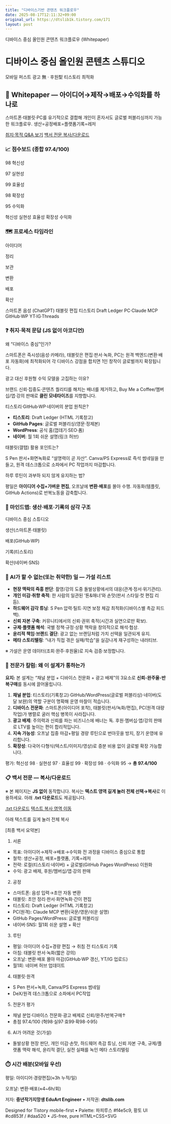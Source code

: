 ```yaml
---
title: "디바이스기반 콘텐츠 워크플로우"
date: 2025-08-17T12:11:32+09:00
original_url: https://dtslib1k.tistory.com/171
layout: post
---
```


디바이스 중심 올인원 콘텐츠 워크플로우 (Whitepaper)




디바이스 중심 올인원 콘텐츠 스튜디오
====================

모바일 퍼스트
광고 無 · 후원型
티스토리 최적화




📖 Whitepaper — 아이디어→제작→배포→수익화를 하나로
----------------------------------

스마트폰·태블릿·PC를 유기적으로 결합해 개인이 혼자서도 글로벌 퍼블리싱까지 가능한 워크플로우.
생산=공정배포=플랫폼기록=레저

[취지·목적 Q&A 보기](#qna)
[백서 전문 복사/다운로드](#copy)

### 📈 점수보드 (종합 97.4/100)

98
혁신성




97
실현성




99
효율성




98
확장성




95
수익화

혁신성
실현성
효율성
확장성
수익화

### 🗺️ 프로세스 타임라인

아이디어

정리

보관

변환

배포

확산

스마트폰 음성 (ChatGPT)
태블릿 편집
티스토리 Draft Ledger
PC·Claude MCP
GitHub·WP
YT·IG·Threads

### ❓ 취지·목적 문답 (JS 없이 아코디언)

왜 “디바이스 중심”인가?

스마트폰은 즉시성(음성·카메라), 태블릿은 편집·판서·녹화, PC는 원격 백엔드(변환·배포 자동화)에 최적화되어
각 디바이스 강점을 합치면 1인 창작이 글로벌까지 확장됩니다.

광고 대신 후원형 수익 모델을 고집하는 이유?

브랜드 신뢰·집중도·콘텐츠 퀄리티를 해치는 배너를 제거하고, Buy Me a Coffee/멤버십/앱·강의 판매로
**클린 모네타이즈**를 지향합니다.

티스토리·GitHub·WP·네이버의 분업 원칙은?

* **티스토리**: Draft Ledger (HTML 기록창고)
* **GitHub Pages**: 글로벌 퍼블리싱(영문·정제본)
* **WordPress**: 공식 홈(껍데기·SEO·폼)
* **네이버**: 월 1회 쉬운 설명(링크 허브)

태블릿(갤탭) 활용 포인트는?

S Pen 판서+화면녹화로 “설명력이 곧 자산”. Canva/PS Express로 즉석 썸네일을 만들고,
원격 데스크톱으로 소파에서 PC 작업까지 마감합니다.

하루 루틴이 과부하 되지 않게 유지하는 법?

평일은 **아이디어 수집+가벼운 편집**, 오프날에 **변환·배포**를 몰아 수행.
자동화(템플릿, GitHub Actions)로 반복노동을 감축합니다.

### 🧠 마인드맵: 생산·배포·기록의 삼각 구조

디바이스 중심 스튜디오



생산(스마트폰·태블릿)


배포(GitHub·WP)


기록(티스토리)


확산(네이버·SNS)

### 🧩 AI가 할 수 없는(또는 취약한) 일 — 가설 리스트

* **현장 맥락의 즉흥 판단**: 촬영/강의 도중 돌발상황에서의 대응(관계·정서·위기관리).
* **개인 미감·취향 축적**: 한 사람의 일관된 ‘톤&매너’와 손맛(판서 스타일·컷 편집 리듬).
* **하드웨어 감각 튜닝**: S Pen 압력·틸트·지연 보정 체감 최적화(디바이스별 촉감 피드백).
* **신뢰 자본 구축**: 커뮤니티에서의 신뢰·권위 축적(시간과 실연으로만 확보).
* **규제·플랫폼 해석**: 국별 정책·규정·상황 맥락을 창의적으로 해석·협상.
* **윤리적 책임·브랜드 결단**: 광고 없는 브랜딩처럼 가치 선택을 일관되게 유지.
* **메타 스토리텔링**: “내가 직접 겪은 실패/학습”을 실감나게 재구성하는 내러티브.

※ 가설은 운영 데이터(조회·완주·후원율)로 지속 검증·보정합니다.

### 🧭 전문가 칼럼: 왜 이 설계가 통하는가

**요지:** 본 설계는 “채널 분업 + 디바이스 전문화 + 광고 배제”의 3요소로 **신뢰-완주율-반복구매**를 동시에 끌어올립니다.

1. **채널 분업**: 티스토리(기록창고)·GitHub/WordPress(글로벌 퍼블리싱)·네이버(도달 보완)의 역할 구분이 명확해 운영 마찰이 적습니다.
2. **디바이스 전문화**: 스마트폰(아이디어 포착), 태블릿(판서/녹화/편집), PC(원격 대량 작업)가 병렬로 굴러 핵심 병목이 사라집니다.
3. **광고 배제**: 주의력과 신뢰를 파는 비즈니스에 배너는 독. 후원·멤버십·앱/강의 판매로 LTV를 높이는 편이 합리적입니다.
4. **지속 가능성**: 오프날 집중 마감+평일 경량 루틴으로 번아웃을 방지, 장기 운영에 유리합니다.
5. **확장성**: 다국어·다형식(텍스트/이미지/영상)로 증분 비용 없이 글로벌 확장 가능합니다.

평가: 혁신성 98 · 실현성 97 · 효율성 99 · 확장성 98 · 수익화 95 → **총 97.4/100**

### 📋 백서 전문 — 복사/다운로드

※ 본 페이지는 **JS 없이** 동작합니다. 복사는 **텍스트 영역 길게 눌러 전체 선택→복사**로 이용하세요. 아래 **.txt 다운로드**도 제공됩니다.

[.txt 다운로드](data:text/plain;charset=utf-8,%23%20%ED%8F%89%EC%83%81%20%EB%B0%B1%EC%84%9C%3A%20%EB%94%94%EB%B0%94%EC%9D%B4%EC%8A%A4%20%EC%A4%91%EC%8B%AC%20%EC%98%AC%EC%9D%B8%EC%9B%90%20%EC%BB%A8%ED%85%90%EC%B8%A0%20%EC%9B%8C%ED%81%AC%ED%94%8C%EB%A1%9C%EC%9A%B0%0A%0A%5B%EC%84%9C%EB%A1%A0%5D%20%EC%95%84%EC%9D%B4%EB%94%94%EC%96%B4%E2%86%92%EC%A0%9C%EC%9E%91%E2%86%92%EB%B0%B0%ED%8F%AC%E2%86%92%EC%88%98%EC%9D%B5%ED%99%94%20%EC%A0%84%EA%B3%BC%EC%A0%95%EC%9D%84%20%EB%94%94%EB%B0%94%EC%9D%B4%EC%8A%A4%ED%99%94.%20%EC%83%9D%EC%82%B0%3D%EA%B3%B5%EC%A0%95%2C%20%EB%B0%B0%ED%8F%AC%3D%ED%94%8C%EB%9E%AB%ED%8F%BC%2C%20%EA%B8%B0%EB%A1%9D%3D%EB%A0%88%EC%A0%80.%0A%0A%5B%EA%B3%B5%EC%A0%95%5D%20%EC%95%84%EC%9D%B4%EB%94%94%EC%96%B4%20%EC%88%98%EC%A7%91(%EC%8A%A4%EB%A7%88%ED%8A%B8%ED%8F%B0)%20%E2%86%92%20%EC%B4%88%EC%95%88%20%EC%A0%95%EB%A6%AC(%ED%83%9C%EB%B8%94%EB%A6%BF)%20%E2%86%92%20%EA%B8%B0%EB%A1%9D(%ED%8B%B0%EC%8A%A4%ED%86%A0%EB%A6%AC)%20%E2%86%92%20%EB%B3%80%ED%99%98(PC%2FClaude)%20%E2%86%92%20%EA%B8%80%EB%A1%9C%EB%B2%8C%20%EB%B0%B0%ED%8F%AC(GitHub%2FWP)%20%E2%86%92%20%ED%99%95%EC%82%B0(YT%2FSNS).%0A%0A%5B%EC%88%98%EC%9D%B5%20%EB%AA%A8%EB%8D%B8%5D%20%EA%B4%91%EA%B3%A0%20%EC%97%86%EC%9D%8C%E2%86%92%ED%9B%84%EC%9B%90%2C%20%EB%A9%A4%EB%B2%84%EC%8B%AD%2C%20%EC%95%B1%E2%80%A2%EA%B0%95%EC%9D%98%ED%8C%90%EB%A7%A4.%0A%0A%5B%EB%A3%A8%ED%8B%B4%5D%20%ED%8F%89%EC%9D%BC%3A%20%EC%95%84%EC%9D%B4%EB%94%94%EC%96%B4%20%EC%88%98%EC%A7%91%E2%86%92%EA%B0%84%EB%8B%A8%20%ED%8E%B8%EC%A7%91%E2%86%92%EB%B3%B4%EA%B4%80.%20%EC%98%A4%ED%94%84%EB%82%A0%3A%20%EB%B3%80%ED%99%98%E2%80%A2%EB%B0%B0%ED%8F%AC%20%EB%AA%B0%EC%95%84%EC%84%A0.%0A%0A%5B%EC%84%A0%EC%A7%80%5D%2098%2F97%2F99%2F98%2F95%20%E2%86%92%2097.4%2F100.%0A)
[텍스트 복사 영역 이동](#whitepaper-clipboard)

아래 텍스트를 길게 눌러 전체 복사

[최종 백서 요약본]
1) 서론
- 목표: 아이디어→제작→배포→수익화 전 과정을 디바이스 중심으로 통합
- 철학: 생산=공정, 배포=플랫폼, 기록=레저
- 전략: 로컬(티스토리·네이버) + 글로벌(GitHub Pages·WordPress) 이원화
- 수익: 광고 배제, 후원/멤버십/앱·강의 판매
2) 공정
- 스마트폰: 음성 입력→초안 자동 변환
- 태블릿: 초안 정리·판서·화면녹화·간이 편집
- 티스토리: Draft Ledger (HTML 기록창고)
- PC(원격): Claude MCP 변환(국문/영문/쉬운 설명)
- GitHub Pages/WordPress: 글로벌 퍼블리싱
- 네이버·SNS: 월1회 쉬운 설명 + 확산
3) 루틴
- 평일: 아이디어 수집+경량 편집 → 취침 전 티스토리 기록
- 아침: 태블릿 판서·녹화(짧은 강의)
- 오프날: 변환·배포 몰아 마감(GitHub·WP 갱신, YT/IG 업로드)
- 월1회: 네이버 허브 업데이트
4) 태블릿·원격
- S Pen 판서+녹화, Canva/PS Express 썸네일
- DeX/원격 데스크톱으로 소파에서 PC작업
5) 전문가 평가
- 채널 분업·디바이스 전문화·광고 배제로 신뢰/완주/반복구매↑
- 총점 97.4/100 (혁98·실97·효99·확98·수95)
6) AI가 어려운 것(가설)
- 돌발상황 현장 판단, 개인 미감·손맛, 하드웨어 촉감 튜닝,
신뢰 자본 구축, 규제/플랫폼 맥락 해석, 윤리적 결단,
실전 실패를 녹인 메타 스토리텔링

### ⏱️ 시간 배분(모바일 우선)

평일: 아이디어·경량편집(≈3h 누적/일)


오프날: 변환·배포(≈4~6h/회)



저자: **중년작가지망생 EduArt Engineer** • 저작권: **dtslib.com**

Designed for Tistory mobile-first • Palette: 파피루스 #f4e5c9, 황토 UI #cd853f / #daa520 • JS-free, pure HTML+CSS+SVG

```0
